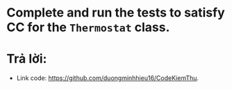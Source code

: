 # Complete and run the tests to satisfy CC for the `Thermostat` class.

# Trả lời:
* Link code: <https://github.com/duongminhhieu16/CodeKiemThu>.